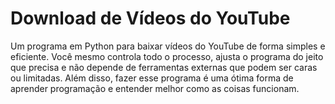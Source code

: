 # Download de Vídeos do YouTube

 Um programa em Python para baixar vídeos do YouTube de forma simples e eficiente. Você mesmo controla todo o processo, ajusta o programa do jeito que precisa e não depende de ferramentas externas que podem ser caras ou limitadas. Além disso, fazer esse programa é uma ótima forma de aprender programação e entender melhor como as coisas funcionam.
